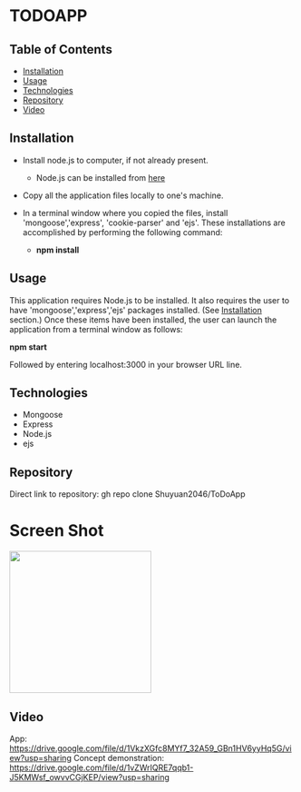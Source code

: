 # TODOAPP


## Table of Contents
* [Installation](#Installation)
* [Usage](#Usage)
* [Technologies](#Technologies)
* [Repository](#Repository)
* [Video](#Video)


## Installation

* Install node.js to computer, if not already present.
    * Node.js can be installed from [here](https://nodejs.org/en/)
* Copy all the application files locally to one's machine.
* In a terminal window where you copied the files, install 'mongoose','express', 'cookie-parser' and 'ejs'.    These installations are accomplished by performing the following command: 

    * **npm install**

## Usage

This application requires Node.js to be installed.  It also requires the user to have 'mongoose','express','ejs' packages installed.  (See [Installation](#installation) section.)  Once these items have been installed, the user can launch the application from a terminal window as follows:

**npm start**

Followed by entering localhost:3000 in your browser URL line.  


## Technologies

* Mongoose
* Express
* Node.js
* ejs

## Repository

Direct link to repository:  gh repo clone Shuyuan2046/ToDoApp

# Screen Shot
<img src="https://user-images.githubusercontent.com/72179897/141140688-21c35f9d-4650-4fd6-b317-f8747518ca9e.PNG" width="250" />

## Video 
App: https://drive.google.com/file/d/1VkzXGfc8MYf7_32A59_GBn1HV6yyHq5G/view?usp=sharing
Concept demonstration: https://drive.google.com/file/d/1vZWrIQRE7qqb1-J5KMWsf_owvvCGjKEP/view?usp=sharing
